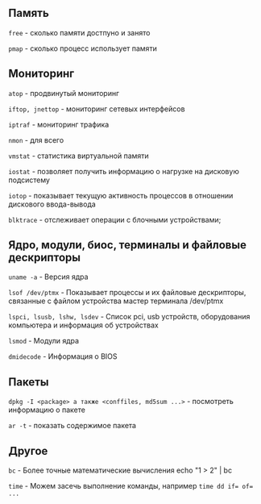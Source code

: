 ## Память

```free``` - сколько памяти достпуно и занято

```pmap``` - сколько процесс использует памяти

## Мониторинг
```atop``` -  продвинутый мониторинг

```iftop, jnettop``` - мониторинг сетевых интерфейсов

```iptraf``` - мониторинг трафика

```nmon``` - для всего

```vmstat``` - статистика виртуальной памяти

```iostat``` - позволяет получить информацию о нагрузке на дисковую подсистему

```iotop``` - показывает текущую активность процессов в отношении дискового ввода-вывода

```blktrace``` - отслеживает операции с блочными устройствами;

## Ядро, модули, биос, терминалы и файловые дескрипторы

```uname -a``` - Версия ядра

```lsof /dev/ptmx``` - Показывает процессы и их файловые дескрипторы, связанные с файлом устройства мастер терминала /dev/ptmx

```lspci, lsusb, lshw, lsdev``` - Список pci, usb устройств, оборудования компьютера и информация об устройствах

```lsmod``` - Модули ядра

```dmidecode``` - Информация о BIOS

## Пакеты

```dpkg -I <package> а также <conffiles, md5sum ...>``` - посмотреть информацию о пакете

```ar -t``` - показать содержимое пакета

## Другое
```bc``` - Более точные математические вычисления echo "1 > 2" | bc

```time``` - Можем засечь выполнение команды, например ```time dd if= of= ...```


